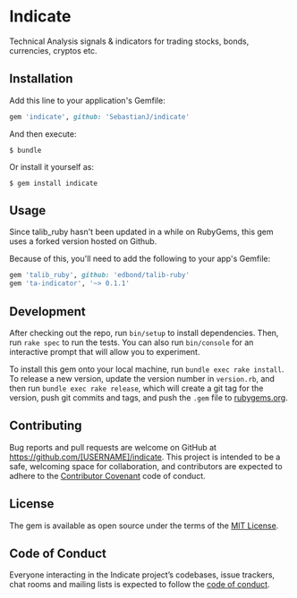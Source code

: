 # Indicate

Technical Analysis signals & indicators for trading stocks, bonds, currencies, cryptos etc.

## Installation

Add this line to your application's Gemfile:

```ruby
gem 'indicate', github: 'SebastianJ/indicate'
```

And then execute:

    $ bundle

Or install it yourself as:

    $ gem install indicate

## Usage

Since talib_ruby hasn't been updated in a while on RubyGems, this gem uses a forked version hosted on Github.

Because of this, you'll need to add the following to your app's Gemfile:

```ruby
gem 'talib_ruby', github: 'edbond/talib-ruby'
gem 'ta-indicator', '~> 0.1.1'
```

## Development

After checking out the repo, run `bin/setup` to install dependencies. Then, run `rake spec` to run the tests. You can also run `bin/console` for an interactive prompt that will allow you to experiment.

To install this gem onto your local machine, run `bundle exec rake install`. To release a new version, update the version number in `version.rb`, and then run `bundle exec rake release`, which will create a git tag for the version, push git commits and tags, and push the `.gem` file to [rubygems.org](https://rubygems.org).

## Contributing

Bug reports and pull requests are welcome on GitHub at https://github.com/[USERNAME]/indicate. This project is intended to be a safe, welcoming space for collaboration, and contributors are expected to adhere to the [Contributor Covenant](http://contributor-covenant.org) code of conduct.

## License

The gem is available as open source under the terms of the [MIT License](https://opensource.org/licenses/MIT).

## Code of Conduct

Everyone interacting in the Indicate project’s codebases, issue trackers, chat rooms and mailing lists is expected to follow the [code of conduct](https://github.com/[USERNAME]/indicate/blob/master/CODE_OF_CONDUCT.md).
